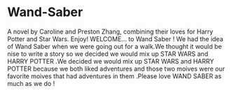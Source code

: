 # Wand-Saber
A novel by Caroline and Preston Zhang, combining their loves for Harry Potter and Star Wars. Enjoy!
WELCOME... to Wand Saber ! We had the idea of Wand Saber when we were going out for a walk.We thought it 
would be nise to write a story so we decided we would mix up STAR WARS and HARRY POTTER .We decided we would 
mix up  STAR WARS and HARRY POTTER because we both liked adventures and those two moives were our favorite moives that 
had adventures in them .Please love WAND SABER as much as we do !
